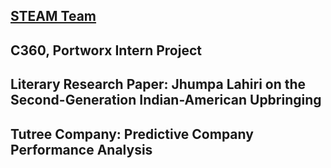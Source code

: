 <!--- For my projects -->

## [STEAM Team](steamteamorg.weebly.com)

## C360, Portworx Intern Project

## Literary Research Paper: Jhumpa Lahiri on the Second-Generation Indian-American Upbringing

## Tutree Company: Predictive Company Performance Analysis